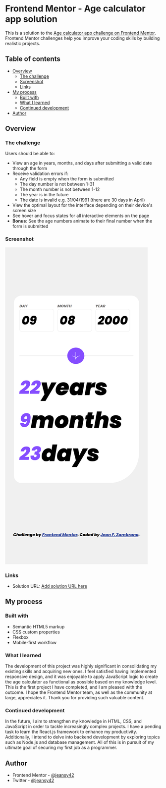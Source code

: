 # Frontend Mentor - Age calculator app solution

This is a solution to the [Age calculator app challenge on Frontend Mentor](https://www.frontendmentor.io/challenges/age-calculator-app-dF9DFFpj-Q). Frontend Mentor challenges help you improve your coding skills by building realistic projects.

## Table of contents

- [Overview](#overview)
  - [The challenge](#the-challenge)
  - [Screenshot](#screenshot)
  - [Links](#links)
- [My process](#my-process)
  - [Built with](#built-with)
  - [What I learned](#what-i-learned)
  - [Continued development](#continued-development)
- [Author](#author)


## Overview

### The challenge

Users should be able to:

- View an age in years, months, and days after submitting a valid date through the form
- Receive validation errors if:
  - Any field is empty when the form is submitted
  - The day number is not between 1-31
  - The month number is not between 1-12
  - The year is in the future
  - The date is invalid e.g. 31/04/1991 (there are 30 days in April)
- View the optimal layout for the interface depending on their device's screen size
- See hover and focus states for all interactive elements on the page
- **Bonus**: See the age numbers animate to their final number when the form is submitted

### Screenshot

![](./screenshot.png)

### Links

- Solution URL: [Add solution URL here](https://your-solution-url.com)

## My process

### Built with

- Semantic HTML5 markup
- CSS custom properties
- Flexbox
- Mobile-first workflow

### What I learned

The development of this project was highly significant in consolidating my existing skills and acquiring new ones. I feel satisfied having implemented responsive design, and it was enjoyable to apply JavaScript logic to create the age calculator as functional as possible based on my knowledge level. This is the first project I have completed, and I am pleased with the outcome. I hope the Frontend Mentor team, as well as the community at large, appreciates it. Thank you for providing such valuable content.

### Continued development

In the future, I aim to strengthen my knowledge in HTML, CSS, and JavaScript in order to tackle increasingly complex projects. I have a pending task to learn the React.js framework to enhance my productivity. Additionally, I intend to delve into backend development by exploring topics such as Node.js and database management. All of this is in pursuit of my ultimate goal of securing my first job as a programmer.

## Author

- Frontend Mentor - [@jeansy42](https://www.frontendmentor.io/profile/jeansy42)
- Twitter - [@jeansy42](https://www.twitter.com/jeansy42)
